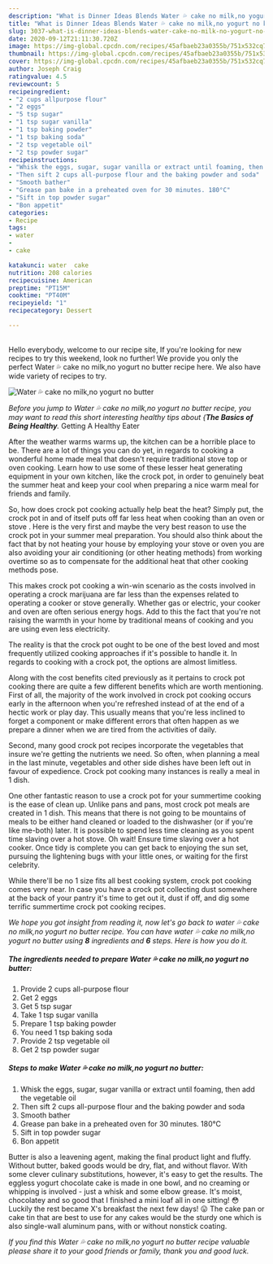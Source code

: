 ```yaml
---
description: "What is Dinner Ideas Blends Water 💦 cake no milk,no yogurt no butter"
title: "What is Dinner Ideas Blends Water 💦 cake no milk,no yogurt no butter"
slug: 3037-what-is-dinner-ideas-blends-water-cake-no-milk-no-yogurt-no-butter
date: 2020-09-12T21:11:30.720Z
image: https://img-global.cpcdn.com/recipes/45afbaeb23a0355b/751x532cq70/water-💦-cake-no-milkno-yogurt-no-butter-recipe-main-photo.jpg
thumbnail: https://img-global.cpcdn.com/recipes/45afbaeb23a0355b/751x532cq70/water-💦-cake-no-milkno-yogurt-no-butter-recipe-main-photo.jpg
cover: https://img-global.cpcdn.com/recipes/45afbaeb23a0355b/751x532cq70/water-💦-cake-no-milkno-yogurt-no-butter-recipe-main-photo.jpg
author: Joseph Craig
ratingvalue: 4.5
reviewcount: 5
recipeingredient:
- "2 cups allpurpose flour"
- "2 eggs"
- "5 tsp sugar"
- "1 tsp sugar vanilla"
- "1 tsp baking powder"
- "1 tsp baking soda"
- "2 tsp vegetable oil"
- "2 tsp powder sugar"
recipeinstructions:
- "Whisk the eggs, sugar, sugar vanilla or extract until foaming, then add the vegetable oil"
- "Then sift 2 cups all-purpose flour and the baking powder and soda"
- "Smooth bather"
- "Grease pan bake in a preheated oven for 30 minutes. 180°C"
- "Sift in top powder sugar"
- "Bon appetit"
categories:
- Recipe
tags:
- water
- 
- cake

katakunci: water  cake 
nutrition: 208 calories
recipecuisine: American
preptime: "PT15M"
cooktime: "PT40M"
recipeyield: "1"
recipecategory: Dessert

---
```

<br>
Hello everybody, welcome to our recipe site, If you're looking for new recipes to try this weekend, look no further! We provide you only the perfect Water 💦 cake no milk,no yogurt no butter recipe here. We also have wide variety of recipes to try.
<br>


![Water 💦 cake no milk,no yogurt no butter](https://img-global.cpcdn.com/recipes/45afbaeb23a0355b/751x532cq70/water-💦-cake-no-milkno-yogurt-no-butter-recipe-main-photo.jpg)

<i>Before you jump to Water 💦 cake no milk,no yogurt no butter recipe, you may want to read this short interesting healthy tips about {<strong>The Basics of Being Healthy</strong>.</i>
Getting A Healthy Eater


After the weather warms warms up, the kitchen can be a horrible place to be. There are a lot of things you can do yet, in regards to cooking a wonderful home made meal that doesn't require traditional stove top or oven cooking. Learn how to use some of these lesser heat generating equipment in your own kitchen, like the crock pot, in order to genuinely beat the summer heat and keep your cool when preparing a nice warm meal for friends and family.

So, how does crock pot cooking actually help beat the heat? Simply put, the crock pot in and of itself puts off far less heat when cooking than an oven or stove . Here is the very first and maybe the very best reason to use the crock pot in your summer meal preparation. You should also think about the fact that by not heating your house by employing your stove or oven you are also avoiding your air conditioning (or other heating methods) from working overtime so as to compensate for the additional heat that other cooking methods pose.

This makes crock pot cooking a win-win scenario as the costs involved in operating a crock marijuana are far less than the expenses related to operating a cooker or stove generally. Whether gas or electric, your cooker and oven are often serious energy hogs. Add to this the fact that you're not raising the warmth in your home by traditional means of cooking and you are using even less electricity.

 The reality is that the crock pot ought to be one of the best loved and most frequently utilized cooking approaches if it's possible to handle it. In regards to cooking with a crock pot, the options are almost limitless.  



Along with the cost benefits cited previously as it pertains to crock pot cooking there are quite a few different benefits which are worth mentioning. First of all, the majority of the work involved in crock pot cooking occurs early in the afternoon when you're refreshed instead of at the end of a hectic work or play day. This usually means that you're less inclined to forget a component or make different errors that often happen as we prepare a dinner when we are tired from the activities of daily.

Second, many good crock pot recipes incorporate the vegetables that insure we're getting the nutrients we need. So often, when planning a meal in the last minute, vegetables and other side dishes have been left out in favour of expedience. Crock pot cooking many instances is really a meal in 1 dish.

One other fantastic reason to use a crock pot for your summertime cooking is the ease of clean up.  Unlike pans and pans, most crock pot meals are created in 1 dish. This means that there is not going to be mountains of meals to be either hand cleaned or loaded to the dishwasher (or if you're like me-both) later. It is possible to spend less time cleaning as you spent time slaving over a hot stove. Oh wait! Ensure time slaving over a hot cooker. Once tidy is complete you can get back to enjoying the sun set, pursuing the lightening bugs with your little ones, or waiting for the first celebrity.

While there'll be no 1 size fits all best cooking system, crock pot cooking comes very near. In case you have a crock pot collecting dust somewhere at the back of your pantry it's time to get out it, dust if off, and dig some terrific summertime crock pot cooking recipes.


<i>We hope you got insight from reading it, now let's go back to water 💦 cake no milk,no yogurt no butter recipe. You can have water 💦 cake no milk,no yogurt no butter using <strong>8</strong> ingredients and <strong>6</strong> steps. Here is how you do it.
</i>

##### The ingredients needed to prepare Water 💦 cake no milk,no yogurt no butter:

1. Provide 2 cups all-purpose flour
1. Get 2 eggs
1. Get 5 tsp sugar
1. Take 1 tsp sugar vanilla
1. Prepare 1 tsp baking powder
1. You need 1 tsp baking soda
1. Provide 2 tsp vegetable oil
1. Get 2 tsp powder sugar


##### Steps to make Water 💦 cake no milk,no yogurt no butter:

1. Whisk the eggs, sugar, sugar vanilla or extract until foaming, then add the vegetable oil
1. Then sift 2 cups all-purpose flour and the baking powder and soda
1. Smooth bather
1. Grease pan bake in a preheated oven for 30 minutes. 180°C
1. Sift in top powder sugar
1. Bon appetit


Butter is also a leavening agent, making the final product light and fluffy. Without butter, baked goods would be dry, flat, and without flavor. With some clever culinary substitutions, however, it&#39;s easy to get the results. The eggless yogurt chocolate cake is made in one bowl, and no creaming or whipping is involved - just a whisk and some elbow grease. It&#39;s moist, chocolatey and so good that I finished a mini loaf all in one sitting! 😳 Luckily the rest became X&#39;s breakfast the next few days! 😛 The cake pan or cake tin that are best to use for any cakes would be the sturdy one which is also single-wall aluminum pans, with or without nonstick coating. 

<i>If you find this Water 💦 cake no milk,no yogurt no butter recipe valuable please share it to your good friends or family, thank you and good luck.</i>
